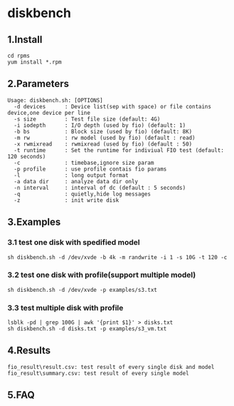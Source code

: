 # diskbench

## 1.Install
```
cd rpms
yum install *.rpm
```

## 2.Parameters
```
Usage: diskbench.sh: [OPTIONS]
  -d devices      : Device list(sep with space) or file contains device,one device per line
  -s size         : Test file size (default: 4G)
  -i iodepth      : I/O depth (used by fio) (default: 1)
  -b bs           : Block size (used by fio) (default: 8K)
  -m rw           : rw model (used by fio) (default : read)
  -x rwmixread    : rwmixread (used by fio) (default : 50)
  -t runtime      : Set the runtime for indiviual FIO test (default: 120 seconds)
  -c              : timebase,ignore size param
  -p profile      : use profile contais fio params
  -l              : long output format
  -a data dir     : analyze data dir only
  -n interval     : interval of dc (default : 5 seconds)
  -q              : quietly,hide log messages
  -z              : init write disk
```

## 3.Examples

### 3.1 test one disk with spedified model
```
sh diskbench.sh -d /dev/xvde -b 4k -m randwrite -i 1 -s 10G -t 120 -c
```

### 3.2 test one disk with profile(support multiple model)
```
sh diskbench.sh -d /dev/xvde -p examples/s3.txt
```

### 3.3 test multiple disk with profile
```
lsblk -pd | grep 100G | awk '{print $1}' > disks.txt
sh diskbench.sh -d disks.txt -p examples/s3_vm.txt
```

## 4.Results
```
fio_result\result.csv: test result of every single disk and model
fio_result\summary.csv: test result of every single model
```

## 5.FAQ
